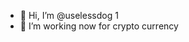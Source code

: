 - 👋 Hi, I’m @uselessdog 1
- 👀 I’m working now for crypto currency


<!---
kwyemailcom/kwyemailcom is a ✨ special ✨ repository because its `README.md` (this file) appears on your GitHub profile.
You can click the Preview link to take a look at your changes.
--->
